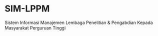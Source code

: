 # SIM-LPPM
Sistem Informasi Manajemen Lembaga Penelitian &amp; Pengabdian Kepada Masyarakat Perguruan Tinggi
